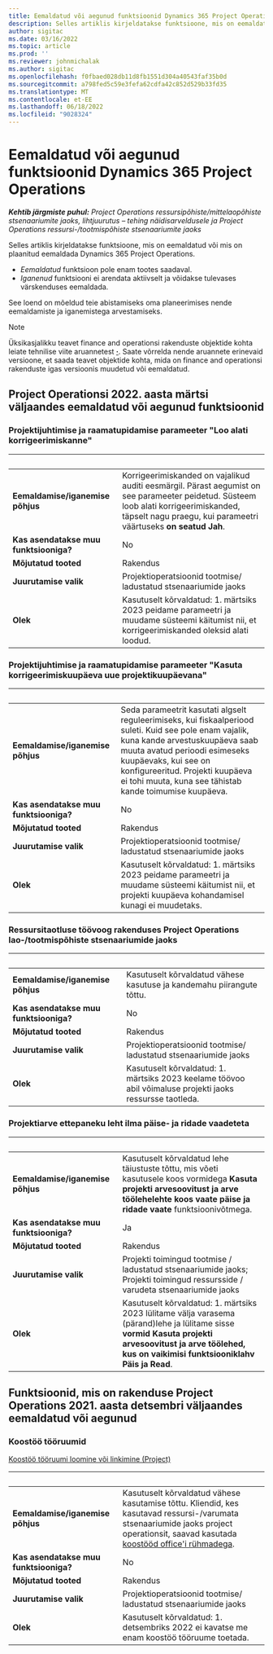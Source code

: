 ```yaml
---
title: Eemaldatud või aegunud funktsioonid Dynamics 365 Project Operations
description: Selles artiklis kirjeldatakse funktsioone, mis on eemaldatud või mis on plaanitud eemaldada Dynamics 365 Project Operations.
author: sigitac
ms.date: 03/16/2022
ms.topic: article
ms.prod: ''
ms.reviewer: johnmichalak
ms.author: sigitac
ms.openlocfilehash: f0fbaed028db11d8fb1551d304a40543faf35b0d
ms.sourcegitcommit: a798fed5c59e3fefa62cdfa42c852d529b33fd35
ms.translationtype: MT
ms.contentlocale: et-EE
ms.lasthandoff: 06/18/2022
ms.locfileid: "9028324"
---
```

# <a name="removed-or-deprecated-features-in-dynamics-365-project-operations"></a>Eemaldatud või aegunud funktsioonid Dynamics 365 Project Operations

_**Kehtib järgmiste puhul:** Project Operations ressursipõhiste/mittelaopõhiste stsenaariumite jaoks, lihtjuurutus – tehing näidisarveldusele ja Project Operations ressursi-/tootmispõhiste stsenaariumite jaoks_

Selles artiklis kirjeldatakse funktsioone, mis on eemaldatud või mis on plaanitud eemaldada Dynamics 365 Project Operations.

- *Eemaldatud* funktsioon pole enam tootes saadaval.
- *Iganenud* funktsiooni ei arendata aktiivselt ja võidakse tulevases värskenduses eemaldada.

See loend on mõeldud teie abistamiseks oma planeerimises nende eemaldamiste ja iganemistega arvestamiseks.

> [!NOTE]
> Üksikasjalikku teavet finance and operationsi rakenduste objektide kohta leiate tehnilise viite aruannetest [**·**](/dynamics/s-e/global/axtechrefrep_61). Saate võrrelda nende aruannete erinevaid versioone, et saada teavet objektide kohta, mida on finance and operationsi rakenduste igas versioonis muudetud või eemaldatud.

## <a name="features-removed-or-deprecated-in-the-project-operations-march-2022-release"></a>Project Operationsi 2022. aasta märtsi väljaandes eemaldatud või aegunud funktsioonid

### <a name="project-management-and-accounting-always-create-adjustment-transaction-parameter"></a>Projektijuhtimise ja raamatupidamise parameeter "Loo alati korrigeerimiskanne"

| &nbsp; | &nbsp; |
|--------|--------|
| **Eemaldamise/iganemise põhjus** | Korrigeerimiskanded on vajalikud auditi eesmärgil. Pärast aegumist on see parameeter peidetud. Süsteem loob alati korrigeerimiskanded, täpselt nagu praegu, kui parameetri väärtuseks **on seatud Jah**. |
| **Kas asendatakse muu funktsiooniga?** | No |
| **Mõjutatud tooted** | Rakendus |
| **Juurutamise valik** | Projektioperatsioonid tootmise/ ladustatud stsenaariumide jaoks |
| **Olek** | Kasutuselt kõrvaldatud: 1. märtsiks 2023 peidame parameetri ja muudame süsteemi käitumist nii, et korrigeerimiskanded oleksid alati loodud. |

### <a name="project-management-and-accounting-use-adjustment-date-as-new-project-date-parameter"></a>Projektijuhtimise ja raamatupidamise parameeter "Kasuta korrigeerimiskuupäeva uue projektikuupäevana"

| &nbsp; | &nbsp; |
|--------|--------|
| **Eemaldamise/iganemise põhjus** | Seda parameetrit kasutati algselt reguleerimiseks, kui fiskaalperiood suleti. Kuid see pole enam vajalik, kuna kande arvestuskuupäeva saab muuta avatud perioodi esimeseks kuupäevaks, kui see on konfigureeritud. Projekti kuupäeva ei tohi muuta, kuna see tähistab kande toimumise kuupäeva. |
| **Kas asendatakse muu funktsiooniga?** | No |
| **Mõjutatud tooted** | Rakendus |
| **Juurutamise valik** | Projektioperatsioonid tootmise/ ladustatud stsenaariumide jaoks |
| **Olek** | Kasutuselt kõrvaldatud: 1. märtsiks 2023 peidame parameetri ja muudame süsteemi käitumist nii, et projekti kuupäeva kohandamisel kunagi ei muudetaks. |

### <a name="resource-request-workflow-in-project-operations-for-stockedproduction-based-scenarios"></a>Ressursitaotluse töövoog rakenduses Project Operations lao-/tootmispõhiste stsenaariumide jaoks

| &nbsp; | &nbsp; |
|--------|--------|
| **Eemaldamise/iganemise põhjus** | Kasutuselt kõrvaldatud vähese kasutuse ja kandemahu piirangute tõttu. |
| **Kas asendatakse muu funktsiooniga?** | No |
| **Mõjutatud tooted** | Rakendus |
| **Juurutamise valik** | Projektioperatsioonid tootmise/ ladustatud stsenaariumide jaoks |
| **Olek** | Kasutuselt kõrvaldatud: 1. märtsiks 2023 keelame töövoo abil võimaluse projekti jaoks ressursse taotleda. |

### <a name="project-invoice-proposal-page-without-header-and-lines-views"></a>Projektiarve ettepaneku leht ilma päise- ja ridade vaadeteta

| &nbsp; | &nbsp; |
|--------|--------|
| **Eemaldamise/iganemise põhjus** | Kasutuselt kõrvaldatud lehe täiustuste tõttu, mis võeti kasutusele koos vormidega **Kasuta projekti arvesoovitust ja arve töölehelehte koos vaate päise ja ridade vaate** funktsioonivõtmega. |
| **Kas asendatakse muu funktsiooniga?** | Ja |
| **Mõjutatud tooted** | Rakendus |
| **Juurutamise valik** | Projekti toimingud tootmise / ladustatud stsenaariumide jaoks; Projekti toimingud ressursside / varudeta stsenaariumide jaoks |
| **Olek** | Kasutuselt kõrvaldatud: 1. märtsiks 2023 lülitame välja varasema (pärand)lehe ja lülitame sisse **vormid Kasuta projekti arvesoovitust ja arve töölehed, kus on vaikimisi funktsiooniklahv Päis ja Read**. |

## <a name="features-removed-or-deprecated-in-the-project-operations-december-2021-release"></a>Funktsioonid, mis on rakenduse Project Operations 2021. aasta detsembri väljaandes eemaldatud või aegunud

### <a name="collaboration-workspaces"></a>Koostöö tööruumid

[Koostöö tööruumi loomine või linkimine (Project)](/dynamicsax-2012/appuser-itpro/create-or-link-to-a-collaboration-workspace-project)

| &nbsp; | &nbsp; |
|--------|--------|
| **Eemaldamise/iganemise põhjus** | Kasutuselt kõrvaldatud vähese kasutamise tõttu. Kliendid, kes kasutavad ressursi-/varumata stsenaariumide jaoks project operationsit, saavad kasutada [koostööd office'i rühmadega](../project-management/collaboration-groups.md). |
| **Kas asendatakse muu funktsiooniga?** | No |
| **Mõjutatud tooted** | Rakendus  |
| **Juurutamise valik** | Projektioperatsioonid tootmise/ ladustatud stsenaariumide jaoks |
| **Olek** | Kasutuselt kõrvaldatud: 1. detsembriks 2022 ei kavatse me enam koostöö tööruume toetada. |
